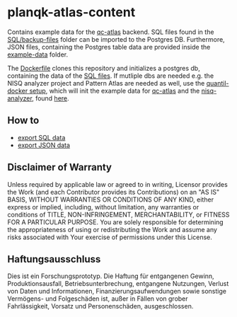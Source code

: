 # planqk-atlas-content

Contains example data for the [qc-atlas](https://github.com/UST-QuAntiL/qc-atlas) backend. SQL files found in the [SQL/backup-files](example-data/SQL/backup-files) folder can be imported to the Postgres DB.
Furthermore, JSON files, containing the Postgres table data are provided inside the [example-data](example-data) folder.

The [Dockerfile](Dockerfile) clones this repository and initializes a postgres db, containing the data of the [SQL files](example-data/SQL/backup-files).
If mutliple dbs are needed e.g. the NISQ analyzer project and Pattern Atlas are needed as well, use the [quantil-docker setup](https://github.com/UST-QuAntiL/quantil-docker), which will init the example data for [qc-atlas](https://github.com/UST-QuAntiL/qc-atlas) and the [nisq-analyzer](https://github.com/UST-QuAntiL/nisq-analyzer), found [here](https://github.com/UST-QuAntiL/nisq-analyzer-content).

## How to
- [export SQL data](docs/SQLExport.md)
- [export JSON data](docs/JSONExport.md)

## Disclaimer of Warranty

Unless required by applicable law or agreed to in writing, Licensor provides the Work (and each Contributor provides its Contributions) on an "AS IS" BASIS, WITHOUT WARRANTIES OR CONDITIONS OF ANY KIND, either express or implied, including, without limitation, any warranties or conditions of TITLE, NON-INFRINGEMENT, MERCHANTABILITY, or FITNESS FOR A PARTICULAR PURPOSE.
You are solely responsible for determining the appropriateness of using or redistributing the Work and assume any risks associated with Your exercise of permissions under this License.

## Haftungsausschluss

Dies ist ein Forschungsprototyp.
Die Haftung für entgangenen Gewinn, Produktionsausfall, Betriebsunterbrechung, entgangene Nutzungen, Verlust von Daten und Informationen, Finanzierungsaufwendungen sowie sonstige Vermögens- und Folgeschäden ist, außer in Fällen von grober Fahrlässigkeit, Vorsatz und Personenschäden, ausgeschlossen.
